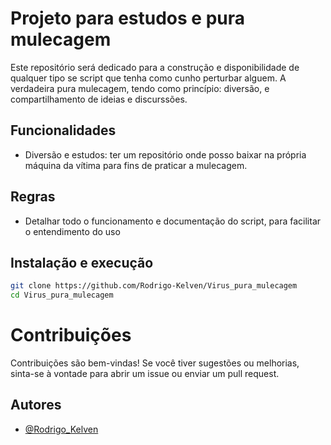 # Projeto para estudos e pura mulecagem

Este repositório será dedicado para a construção e disponibilidade de qualquer tipo se script que tenha como cunho perturbar alguem.
A verdadeira pura mulecagem, tendo como princípio: diversão, e compartilhamento de ideias e discurssões.


## Funcionalidades

- Diversão e estudos: ter um repositório onde posso baixar na própria máquina da vítima para fins de praticar a mulecagem.

## Regras

- Detalhar todo o funcionamento e documentação do script, para facilitar o entendimento do uso

## Instalação e execução
   ```bash
   git clone https://github.com/Rodrigo-Kelven/Virus_pura_mulecagem
   cd Virus_pura_mulecagem
   ```
# Contribuições

Contribuições são bem-vindas! Se você tiver sugestões ou melhorias, sinta-se à vontade para abrir um issue ou enviar um pull request.

## Autores

- [@Rodrigo_Kelven](https://github.com/Rodrigo-Kelven)

